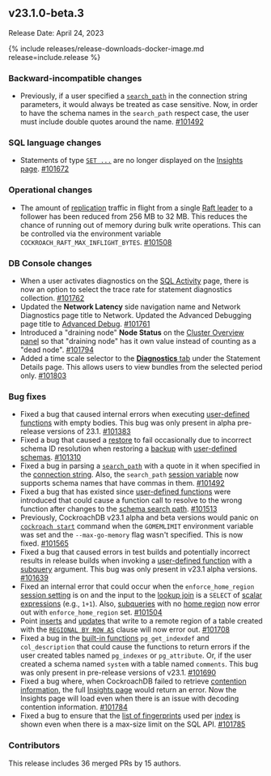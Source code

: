 ## v23.1.0-beta.3

Release Date: April 24, 2023

{% include releases/release-downloads-docker-image.md release=include.release %}

<h3 id="v23-1-0-beta-3-backward-incompatible-changes">Backward-incompatible changes</h3>

- Previously, if a user specified a [`search_path`](https://www.cockroachlabs.com/docs/v23.1/sql-name-resolution#current-schema) in the connection string parameters, it would always be treated as case sensitive. Now, in order to have the schema names in the `search_path` respect case, the user must include double quotes around the name. [#101492][#101492]

<h3 id="v23-1-0-beta-3-sql-language-changes">SQL language changes</h3>

- Statements of type [`SET ...`](https://www.cockroachlabs.com/docs/v23.1/set-vars) are no longer displayed on the [Insights page](https://www.cockroachlabs.com/docs/v23.1/ui-insights-page). [#101672][#101672]

<h3 id="v23-1-0-beta-3-operational-changes">Operational changes</h3>

- The amount of [replication](https://www.cockroachlabs.com/docs/v23.1/architecture/replication-layer) traffic in flight from a single [Raft leader](https://www.cockroachlabs.com/docs/v23.1/architecture/reads-and-writes-overview#architecture-raft-leader) to a follower has been reduced from 256 MB to 32 MB. This reduces the chance of running out of memory during bulk write operations. This can be controlled via the environment variable `COCKROACH_RAFT_MAX_INFLIGHT_BYTES`. [#101508][#101508]

<h3 id="v23-1-0-beta-3-db-console-changes">DB Console changes</h3>

- When a user activates diagnostics on the [SQL Activity](https://www.cockroachlabs.com/docs/v23.1/ui-statements-page#statement-fingerprints-view) page, there is now an option to select the trace rate for statement diagnostics collection. [#101762][#101762]
- Updated the **Network Latency** side navigation name and Network Diagnostics page title to Network. Updated the Advanced Debugging page title to [Advanced Debug](https://www.cockroachlabs.com/docs/v23.1/ui-debug-pages). [#101761][#101761]
- Introduced a "draining node" **Node Status** on the [Cluster Overview panel](https://www.cockroachlabs.com/docs/v23.1/ui-cluster-overview-page#cluster-overview-panel) so that "draining node" has it own value instead of counting as a "dead node". [#101794][#101794]
- Added a time scale selector to the [**Diagnostics** tab](https://www.cockroachlabs.com/docs/v23.1/ui-statements-page#diagnostics) under the Statement Details page. This allows users to view bundles from the selected period only. [#101803][#101803]

<h3 id="v23-1-0-beta-3-bug-fixes">Bug fixes</h3>

- Fixed a bug that caused internal errors when executing [user-defined functions](https://www.cockroachlabs.com/docs/v23.1/user-defined-functions) with empty bodies. This bug was only present in alpha pre-release versions of 23.1. [#101383][#101383]
- Fixed a bug that caused a [restore](https://www.cockroachlabs.com/docs/v23.1/restore) to fail occasionally due to incorrect schema ID resolution when restoring a [backup](https://www.cockroachlabs.com/docs/v23.1/backup) with [user-defined schemas](../v23.1/schema-design-schema.html). [#101310][#101310]
- Fixed a bug in parsing a [`search_path`](https://www.cockroachlabs.com/docs/v23.1/sql-name-resolution#current-schema) with a quote in it when specified in the [connection string](https://www.cockroachlabs.com/docs/v23.1/connection-parameters). Also, the `search_path` [session variable](https://www.cockroachlabs.com/docs/v23.1/set-vars) now supports schema names that have commas in them. [#101492][#101492]
- Fixed a bug that has existed since [user-defined functions](https://www.cockroachlabs.com/docs/v23.1/user-defined-functions) were introduced that could cause a function call to resolve to the wrong function after changes to the [schema search path](https://www.cockroachlabs.com/docs/v23.1/sql-name-resolution#current-schema). [#101513][#101513]
- Previously, CockroachDB v23.1 alpha and beta versions would panic on [`cockroach start`](https://www.cockroachlabs.com/docs/v23.1/cockroach-start) command when the `GOMEMLIMIT` environment variable was set and the `--max-go-memory` flag wasn't specified. This is now fixed. [#101565][#101565]
- Fixed a bug that caused errors in test builds and potentially incorrect results in release builds when invoking a [user-defined function](https://www.cockroachlabs.com/docs/v23.1/user-defined-functions) with a [subquery](https://www.cockroachlabs.com/docs/v23.1/subqueries) argument. This bug was only present in v23.1 alpha versions. [#101639][#101639]
- Fixed an internal error that could occur when the `enforce_home_region` [session setting](https://www.cockroachlabs.com/docs/v23.1/set-vars) is on and the input to the [lookup join](https://www.cockroachlabs.com/docs/v23.1/joins#lookup-joins) is a `SELECT` of [scalar expressions](../v23.1/scalar-expressions.html) (e.g., `1+1`). Also, [subqueries](https://www.cockroachlabs.com/docs/v23.1/subqueries) with no [home region](../v23.1/multiregion-overview.html#table-localities) now error out with `enforce_home_region` set. [#101504][#101504]
- Point [inserts](https://www.cockroachlabs.com/docs/v23.1/insert) and [updates](https://www.cockroachlabs.com/docs/v23.1/update) that write to a remote region of a table created with the [`REGIONAL BY ROW AS`](../v23.1/create-table.html#create-a-table-with-a-regional-by-row-locality-using-a-custom-region-column) clause will now error out. [#101708][#101708]
- Fixed a bug in the [built-in functions](https://www.cockroachlabs.com/docs/v23.1/functions-and-operators) `pg_get_indexdef` and `col_description` that could cause the functions to return errors if the user created tables named `pg_indexes` or `pg_attribute`. Or, if the user created a schema named `system` with a table named `comments`. This bug was only present in pre-release versions of v23.1. [#101690][#101690]
- Fixed a bug where, when CockroachDB failed to retrieve [contention information](https://www.cockroachlabs.com/docs/v23.1/performance-best-practices-overview#transaction-contention), the full [Insights page](https://www.cockroachlabs.com/docs/v23.1/ui-insights-page) would return an error. Now the Insights page will load even when there is an issue with decoding contention information. [#101784][#101784]
- Fixed a bug to ensure that the [list of fingerprints](https://www.cockroachlabs.com/docs/v23.1/ui-statements-page#statement-fingerprints-view) used per [index](https://www.cockroachlabs.com/docs/v23.1/indexes) is shown even when there is a max-size limit on the SQL API. [#101785][#101785]

<h3 id="v23-1-0-beta-3-contributors">Contributors</h3>

This release includes 36 merged PRs by 15 authors.

</div>

[#101310]: https://github.com/cockroachdb/cockroach/pull/101310
[#101383]: https://github.com/cockroachdb/cockroach/pull/101383
[#101432]: https://github.com/cockroachdb/cockroach/pull/101432
[#101492]: https://github.com/cockroachdb/cockroach/pull/101492
[#101504]: https://github.com/cockroachdb/cockroach/pull/101504
[#101508]: https://github.com/cockroachdb/cockroach/pull/101508
[#101513]: https://github.com/cockroachdb/cockroach/pull/101513
[#101565]: https://github.com/cockroachdb/cockroach/pull/101565
[#101639]: https://github.com/cockroachdb/cockroach/pull/101639
[#101672]: https://github.com/cockroachdb/cockroach/pull/101672
[#101690]: https://github.com/cockroachdb/cockroach/pull/101690
[#101708]: https://github.com/cockroachdb/cockroach/pull/101708
[#101761]: https://github.com/cockroachdb/cockroach/pull/101761
[#101762]: https://github.com/cockroachdb/cockroach/pull/101762
[#101784]: https://github.com/cockroachdb/cockroach/pull/101784
[#101785]: https://github.com/cockroachdb/cockroach/pull/101785
[#101794]: https://github.com/cockroachdb/cockroach/pull/101794
[#101803]: https://github.com/cockroachdb/cockroach/pull/101803
